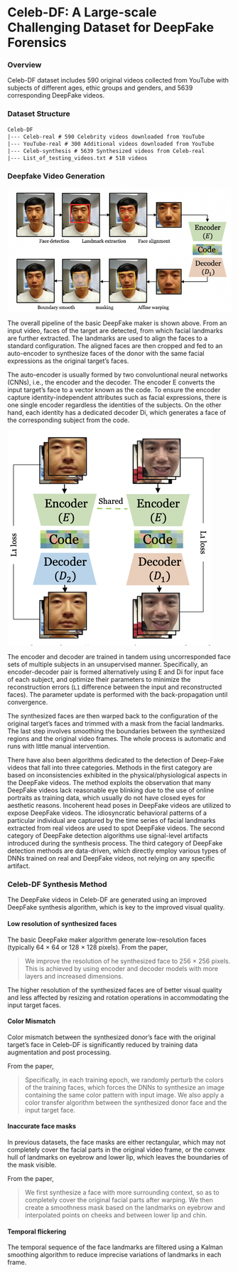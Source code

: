 # Celeb-DF: A Large-scale Challenging Dataset for DeepFake Forensics

### Overview
Celeb-DF dataset includes 590 original videos collected from YouTube with subjects of different ages, ethic groups and genders, and 5639 corresponding DeepFake videos. 

### Dataset Structure
```commandline
Celeb-DF
|--- Celeb-real # 590 Celebrity videos downloaded from YouTube
|--- YouTube-real # 300 Additional videos downloaded from YouTube
|--- Celeb-synthesis # 5639 Synthesized videos from Celeb-real
|--- List_of_testing_videos.txt # 518 videos
```

### Deepfake Video Generation

![deepfake_1](images/deepfake_1.png)

The overall pipeline of the basic DeepFake maker is shown above. From an input video, faces of the target are detected, from which facial landmarks are further extracted. The landmarks are used to align the faces to a standard configuration. The aligned faces are then cropped and fed to an auto-encoder to synthesize faces of the donor with the same facial expressions as the original target’s faces.

The auto-encoder is usually formed by two convoluntional neural networks (CNNs), i.e., the encoder and the decoder. The encoder E converts the input target’s face to a vector known as the code. To ensure the encoder capture identity-independent attributes such as facial expressions, there is one single encoder regardless the identities of the subjects. On the other hand, each identity has a dedicated decoder Di, which generates a face of the corresponding subject from the code. 

![deepfake_2](images/deepfake_2.png)

The encoder and decoder are trained in tandem using uncorresponded face sets of multiple subjects in an unsupervised manner. Specifically, an encoder-decoder pair is formed alternatively using E and Di for input face of each subject, and optimize their parameters to minimize the reconstruction errors (`L1` difference between the input and reconstructed faces). The parameter update is performed with the back-propagation until convergence.

The synthesized faces are then warped back to the configuration of the original target’s faces and trimmed with a mask from the facial landmarks. The last step involves smoothing the boundaries between the synthesized regions and the original video frames. The whole process is automatic and runs with little manual intervention.

There have also been algorithms dedicated to the detection of Deep-Fake videos that fall into three categories. Methods in
the first category are based on inconsistencies exhibited in the physical/physiological aspects in the DeepFake videos. The method exploits the observation that many DeepFake videos lack reasonable eye blinking due to the use of online portraits as training data, which usually do not have closed eyes for aesthetic reasons. Incoherent head poses in DeepFake videos are utilized to expose DeepFake videos. The idiosyncratic behavioral patterns of a particular individual are captured by the time series of facial landmarks extracted from real videos are used to spot DeepFake videos. The second category of DeepFake detection algorithms use signal-level artifacts introduced during the synthesis process. The third category of DeepFake detection methods are data-driven, which directly employ various types of DNNs trained on real and DeepFake videos, not relying on any specific artifact.

### Celeb-DF Synthesis Method

The DeepFake videos in Celeb-DF are generated using an improved DeepFake synthesis algorithm, which is key to the improved visual quality.

#### Low resolution of synthesized faces

The basic DeepFake maker algorithm generate low-resolution faces (typically 64 × 64 or 128 × 128 pixels). 
From the paper,
>We improve the resolution of he synthesized face to 256 × 256 pixels. This is achieved by using encoder and decoder models with more layers and increased dimensions. 

The higher resolution of the synthesized faces are of better visual quality and less affected by resizing and rotation operations in accommodating the input target faces.

#### Color Mismatch

Color mismatch between the synthesized donor’s face with the original target’s face in Celeb-DF is significantly reduced by training data augmentation and post processing.

From the paper,
> Specifically, in each training epoch, we randomly perturb the colors of the training faces, which forces the DNNs to synthesize an image containing the same color pattern with input image. We also apply a color transfer algorithm between the synthesized donor face and the input target face.

#### Inaccurate face masks

In previous datasets, the face masks are either rectangular, which may not completely cover the facial parts in the original video frame, or the convex hull of landmarks on eyebrow and lower lip, which leaves the boundaries of the mask visible.

From the paper,
> We first synthesize a face with more surrounding context, so as to completely cover the original facial parts after warping. We then create a smoothness mask based on the landmarks on eyebrow and interpolated points on cheeks and between lower lip and chin.

#### Temporal flickering

The temporal sequence of the face landmarks are filtered using a Kalman smoothing algorithm to reduce imprecise variations of landmarks in each frame.